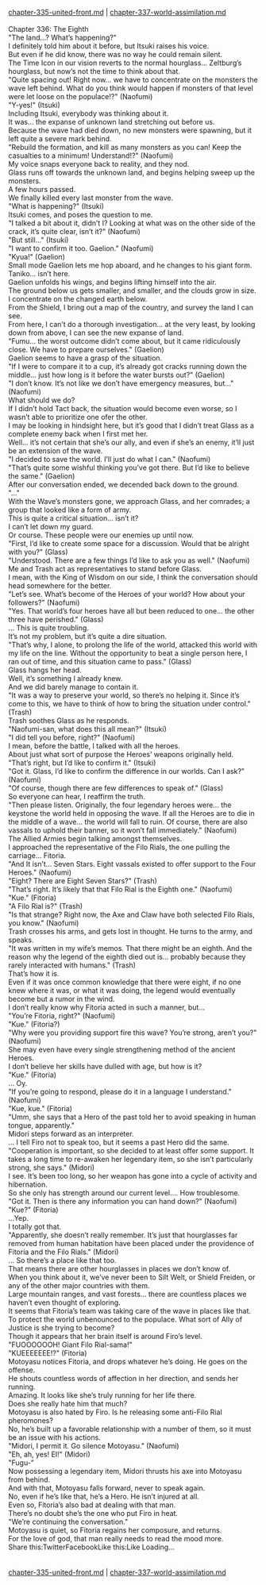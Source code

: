 [chapter-335-united-front.md](./chapter-335-united-front.md) | [chapter-337-world-assimilation.md](./chapter-337-world-assimilation.md) <br/>
<br/>
Chapter 336: The Eighth<br/>
"The land…? What’s happening?"<br/>
I definitely told him about it before, but Itsuki raises his voice.<br/>
But even if he did know, there was no way he could remain silent.<br/>
The Time Icon in our vision reverts to the normal hourglass… Zeltburg’s hourglass, but now’s not the time to think about that.<br/>
"Quite spacing out! Right now… we have to concentrate on the monsters the wave left behind. What do you think would happen if monsters of that level were let loose on the populace!?" (Naofumi)<br/>
"Y-yes!" (Itsuki)<br/>
Including Itsuki, everybody was thinking about it.<br/>
It was… the expanse of unknown land stretching out before us.<br/>
Because the wave had died down, no new monsters were spawning, but it left quite a severe mark behind.<br/>
"Rebuild the formation, and kill as many monsters as you can! Keep the casualties to a minimum! Understand!?" (Naofumi)<br/>
My voice snaps everyone back to reality, and they nod.<br/>
Glass runs off towards the unknown land, and begins helping sweep up the monsters.<br/>
A few hours passed.<br/>
We finally killed every last monster from the wave.<br/>
"What is happening?" (Itsuki)<br/>
Itsuki comes, and poses the question to me.<br/>
"I talked a bit about it, didn’t I? Looking at what was on the other side of the crack, it’s quite clear, isn’t it?" (Naofumi)<br/>
"But still…" (Itsuki)<br/>
"I want to confirm it too. Gaelion." (Naofumi)<br/>
"Kyua!" (Gaelion)<br/>
Small mode Gaelion lets me hop aboard, and he changes to his giant form.<br/>
Taniko… isn’t here.<br/>
Gaelion unfolds his wings, and begins lifting himself into the air.<br/>
The ground below us gets smaller, and smaller, and the clouds grow in size.<br/>
I concentrate on the changed earth below.<br/>
From the Shield, I bring out a map of the country, and survey the land I can see.<br/>
From here, I can’t do a thorough investigation… at the very least, by looking down from above, I can see the new expanse of land.<br/>
"Fumu… the worst outcome didn’t come about, but it came ridiculously close. We have to prepare ourselves." (Gaelion)<br/>
Gaelion seems to have a grasp of the situation.<br/>
"If I were to compare it to a cup, it’s already got cracks running down the middle… just how long is it before the water bursts out?" (Gaelion)<br/>
"I don’t know. It’s not like we don’t have emergency measures, but…" (Naofumi)<br/>
What should we do?<br/>
If I didn’t hold Tact back, the situation would become even worse, so I wasn’t able to prioritize one ofer the other.<br/>
I may be looking in hindsight here, but it’s good that I didn’t treat Glass as a complete enemy back when I first met her.<br/>
Well… it’s not certain that she’s our ally, and even if she’s an enemy, it’ll just be an extension of the wave.<br/>
"I decided to save the world. I’ll just do what I can." (Naofumi)<br/>
"That’s quite some wishful thinking you’ve got there. But I’d like to believe the same." (Gaelion)<br/>
After our conversation ended, we decended back down to the ground.<br/>
"…"<br/>
With the Wave’s monsters gone, we approach Glass, and her comrades; a group that looked like a form of army.<br/>
This is quite a critical situation… isn’t it?<br/>
I can’t let down my guard.<br/>
Or course. These people were our enemies up until now.<br/>
"First, I’d like to create some space for a discussion. Would that be alright with you?" (Glass)<br/>
"Understood. There are a few things I’d like to ask you as well." (Naofumi)<br/>
Me and Trash act as representatives to stand before Glass.<br/>
I mean, with the King of Wisdom on our side, I think the conversation should head somewhere for the better.<br/>
"Let’s see. What’s become of the Heroes of your world? How about your followers?" (Naofumi)<br/>
"Yes. That world’s four heroes have all but been reduced to one… the other three have perished." (Glass)<br/>
… This is quite troubling.<br/>
It’s not my problem, but it’s quite a dire situation.<br/>
"That’s why, I alone, to prolong the life of the world, attacked this world with my life on the line. Without the opportunity to beat a single person here, I ran out of time, and this situation came to pass." (Glass)<br/>
Glass hangs her head.<br/>
Well, it’s something I already knew.<br/>
And we did barely manage to contain it.<br/>
"It was a way to preserve your world, so there’s no helping it. Since it’s come to this, we have to think of how to bring the situation under control." (Trash)<br/>
Trash soothes Glass as he responds.<br/>
"Naofumi-san, what does this all mean?" (Itsuki)<br/>
"I did tell you before, right?" (Naofumi)<br/>
I mean, before the battle, I talked with all the heroes.<br/>
About just what sort of purpose the Heroes’ weapons originally held.<br/>
"That’s right, but I’d like to confirm it." (Itsuki)<br/>
"Got it. Glass, I’d like to confirm the difference in our worlds. Can I ask?" (Naofumi)<br/>
"Of course, though there are few differences to speak of." (Glass)<br/>
So everyone can hear, I reaffirm the truth.<br/>
"Then please listen. Originally, the four legendary heroes were… the keystone the world held in opposing the wave. If all the Heroes are to die in the middle of a wave… the world will fall to ruin. Of course, there are also vassals to uphold their banner, so it won’t fall immediately." (Naofumi)<br/>
The Allied Armies begin talking amongst themselves.<br/>
I approached the representative of the Filo Rials, the one pulling the carriage… Fitoria.<br/>
"And It isn’t… Seven Stars. Eight vassals existed to offer support to the Four Heroes." (Naofumi)<br/>
"Eight? There are Eight Seven Stars?" (Trash)<br/>
"That’s right. It’s likely that that Filo Rial is the Eighth one." (Naofumi)<br/>
"Kue." (Fitoria)<br/>
"A Filo Rial is?" (Trash)<br/>
"Is that strange? Right now, the Axe and Claw have both selected Filo Rials, you know." (Naofumi)<br/>
Trash crosses his arms, and gets lost in thought. He turns to the army, and speaks.<br/>
"It was written in my wife’s memos. That there might be an eighth. And the reason why the legend of the eighth died out is… probably because they rarely interacted with humans." (Trash)<br/>
That’s how it is.<br/>
Even if it was once common knowledge that there were eight, if no one knew where it was, or what it was doing, the legend would eventually become but a rumor in the wind.<br/>
I don’t really know why Fitoria acted in such a manner, but…<br/>
"You’re Fitoria, right?" (Naofumi)<br/>
"Kue." (Fitoria?)<br/>
"Why were you providing support fire this wave? You’re strong, aren’t you?" (Naofumi)<br/>
She may even have every single strengthening method of the ancient Heroes.<br/>
I don’t believe her skills have dulled with age, but how is it?<br/>
"Kue." (Fitoria)<br/>
… Oy.<br/>
"If you’re going to respond, please do it in a language I understand." (Naofumi)<br/>
"Kue, kue." (Fitoria)<br/>
"Umm, she says that a Hero of the past told her to avoid speaking in human tongue, apparently."<br/>
Midori steps forward as an interpreter.<br/>
… I tell Firo not to speak too, but it seems a past Hero did the same.<br/>
"Cooperation is important, so she decided to at least offer some support. It takes a long time to re-awaken her legendary item, so she isn’t particularly strong, she says." (Midori)<br/>
I see. It’s been too long, so her weapon has gone into a cycle of activity and hibernation.<br/>
So she only has strength around our current level…. How troublesome.<br/>
"Got it. Then is there any information you can hand down?" (Naofumi)<br/>
"Kue?" (Fitoria)<br/>
…Yep.<br/>
I totally got that.<br/>
"Apparently, she doesn’t really remember. It’s just that hourglasses far removed from human habitation have been placed under the providence of Fitoria and the Filo Rials." (Midori)<br/>
… So there’s a place like that too.<br/>
That means there are other hourglasses in places we don’t know of.<br/>
When you think about it, we’ve never been to Silt Welt, or Shield Freiden, or any of the other major countries with them.<br/>
Large mountain ranges, and vast forests… there are countless places we haven’t even thought of exploring.<br/>
It seems that Fitoria’s team was taking care of the wave in places like that.<br/>
To protect the world unbenounced to the populace. What sort of Ally of Justice is she trying to become?<br/>
Though it appears that her brain itself is around Firo’s level.<br/>
"FUOOOOOOH! Giant Filo Rial-sama!"<br/>
"KUEEEEEEE!?" (Fitoria)<br/>
Motoyasu notices Fitoria, and drops whatever he’s doing. He goes on the offense.<br/>
He shouts countless words of affection in her direction, and sends her running.<br/>
Amazing. It looks like she’s truly running for her life there.<br/>
Does she really hate him that much?<br/>
Motoyasu is also hated by Firo. Is he releasing some anti-Filo Rial pheromones?<br/>
No, he’s built up a favorable relationship with a number of them, so it must be an issue with his actions.<br/>
"Midori, I permit it. Go silence Motoyasu." (Naofumi)<br/>
"Eh, ah, yes! EI!" (Midori)<br/>
"Fugu-"<br/>
Now possessing a legendary item, Midori thrusts his axe into Motoyasu from behind.<br/>
And with that, Motoyasu falls forward, never to speak again.<br/>
No, even if he’s like that, he’s a Hero. He isn’t injured at all.<br/>
Even so, Fitoria’s also bad at dealing with that man.<br/>
There’s no doubt she’s the one who put Firo in heat.<br/>
"We’re continuing the conversation."<br/>
Motoyasu is quiet, so Fitoria regains her composure, and returns.<br/>
For the love of god, that man really needs to read the mood more.<br/>
Share this:TwitterFacebookLike this:Like Loading... <br/>
<br/>
<br/>
[chapter-335-united-front.md](./chapter-335-united-front.md) | [chapter-337-world-assimilation.md](./chapter-337-world-assimilation.md) <br/>

